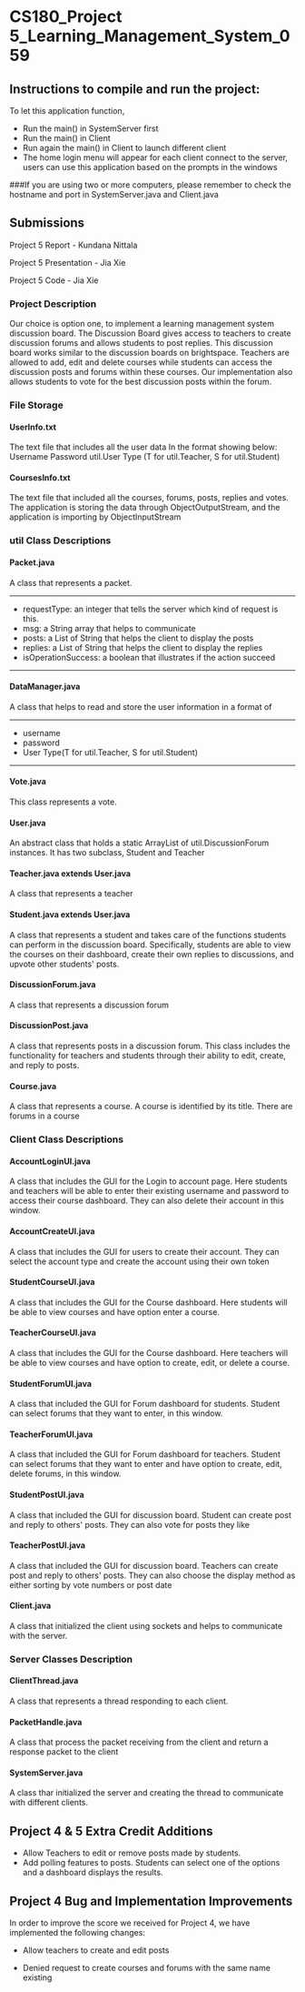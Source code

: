 # CS180_Project 5_Learning_Management_System_059

## Instructions to compile and run the project:


To let this application function,
* Run the main() in SystemServer first
* Run the main() in Client
* Run again the main() in Client to launch different client
* The home login menu will appear for each client connect to the server, users can use this application based on the prompts in the windows

###If you are using two or more computers, please remember to check the hostname and port in SystemServer.java and Client.java

## Submissions

Project 5 Report - Kundana Nittala

Project 5 Presentation - Jia Xie

Project 5 Code - Jia Xie

### Project Description
Our choice is option one, to implement a learning management system discussion board. The Discussion Board gives access 
to teachers to create discussion forums and allows students to post replies. This discussion board works similar to the 
discussion boards on brightspace. Teachers are allowed to add, edit and delete courses while students can access the 
discussion posts and forums within these courses. Our implementation also allows students to vote for the best 
discussion posts within the forum.

### File Storage

#### UserInfo.txt
The text file that includes all the user data
In the format showing below:
Username
Password
util.User Type (T for util.Teacher, S for util.Student)

#### CoursesInfo.txt
The text file that included all the courses, forums, posts, replies and votes.
The application is storing the data through ObjectOutputStream, and the application is importing by ObjectInputStream

### util Class Descriptions

#### Packet.java
A class that represents a packet. 
 * ************************************
* requestType: an integer that tells the server which kind of request is this.
* msg: a String array that helps to communicate
* posts: a List of String that helps the client to display the posts
* replies: a List of String that helps the client to display the replies
* isOperationSuccess: a boolean that illustrates if the action succeed
 * ************************************

#### DataManager.java
A class that helps to read and store the user information in a format of
 * ************************************
* username
* password
* User Type(T for util.Teacher, S for util.Student)
 * ************************************
#### Vote.java 
This class represents a vote.

#### User.java
An abstract class that holds a static ArrayList of util.DiscussionForum instances.
It has two subclass, Student and Teacher
#### Teacher.java extends User.java
A class that represents a teacher

#### Student.java extends User.java
A class that represents a student and takes care of the functions students can perform in the discussion board. Specifically, students are able to view the courses on their dashboard, create their own replies to discussions, and upvote other students' posts.

#### DiscussionForum.java
A class that represents a discussion forum

#### DiscussionPost.java
A class that represents posts in a discussion forum. This class includes the functionality for teachers and students through their ability to edit, create, and reply to posts.

#### Course.java
A class that represents a course. A course is identified by its title. There are forums in a course

### Client Class Descriptions

#### AccountLoginUI.java

A class that includes the GUI for the Login to account page. Here students and teachers will be able to enter their
existing username and password to access their course dashboard. They can also delete their account in this window.

#### AccountCreateUI.java

A class that includes the GUI for users to create their account. They can select the account type and create the
account using their own token
#### StudentCourseUI.java

A class that includes the GUI for the Course dashboard. 
Here students will be able to view courses and have option enter a course.

#### TeacherCourseUI.java

A class that includes the GUI for the Course dashboard.
Here teachers will be able to view courses and have option to create, edit, or delete a course.

#### StudentForumUI.java

A class that included the GUI for Forum dashboard for students. 
Student can select forums that they want to enter, in this window.

#### TeacherForumUI.java

A class that included the GUI for Forum dashboard for teachers.
Student can select forums that they want to enter and have option to create, edit, delete
forums, in this window.

#### StudentPostUI.java
A class that included the GUI for discussion board. Student can create post and reply to others' posts. 
They can also vote for posts they like

#### TeacherPostUI.java
A class that included the GUI for discussion board. Teachers can create post and reply to others' posts.
They can also choose the display method as either sorting by vote numbers or post date

#### Client.java

A class that initialized the client using sockets and helps to communicate with the server.

### Server Classes Description

#### ClientThread.java
A class that represents a thread responding to each client.

#### PacketHandle.java

A class that process the packet receiving from the client and return a response packet to the client

#### SystemServer.java
A class thar initialized the server and creating the thread to communicate with different clients.

## Project 4 & 5 Extra Credit Additions

- Allow Teachers to edit or remove posts made by students.
- Add polling features to posts. Students can select one of the options and a dashboard displays the results.

## Project 4 Bug and Implementation Improvements
In order to improve the score we received for Project 4, we have implemented the following changes:

- Allow teachers to create and edit posts

- Denied request to create courses and forums with the same name existing


